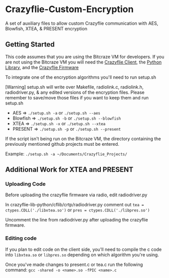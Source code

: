 # Crazyflie-Custom-Encryption
A set of auxiliary files to allow custom Crazyflie communication with AES, Blowfish, XTEA, &amp; PRESENT encryption 

## Getting Started
This code assumes that you are using the Bitcraze VM for developers. If you are not using the Bitcraze VM you will need the [Crazyflie Client](https://github.com/bitcraze/crazyflie-clients-python), the [Python Library](https://github.com/bitcraze/crazyflie-lib-python), and the [Crazyflie Firmware](https://github.com/bitcraze/crazyflie-firmware)

To integrate one of the encryption algorithms you'll need to run setup.sh

[Warning] setup.sh will write over Makefile, radiolink.c, radiolink.h, radiodriver.py, &amp; any edited versions of the encryption files. Please remember to save/move those files if you want to keep them and run setup.sh

- AES => `./setup.sh -a` or `./setup.sh --aes`
- Blowfish => `./setup.sh -b` or `./setup.sh --blowfish`
- XTEA => `./setup.sh -x` or `./setup.sh --xtea`
- PRESENT => `./setup.sh -p` or `./setup.sh --present` 

If the script isn't being run on the Bitcraze VM, the directory containing the previously mentioned github projects must be entered.

Example: `./setup.sh -a ~/Documents/Crazyflie_Projects/`

## Additional Work for XTEA and PRESENT
### Uploading Code
Before uploading the crazyflie firmware via radio, edit radiodriver.py

In crazyflie-lib-python/cflib/crtp/radiodriver.py comment out `tea = ctypes.CDLL('./libxtea.so')` or `pres = ctypes.CDLL('./libpres.so')`

Uncomment the line from radiodriver.py after uploading the crazyflie firmware.
### Editing code 
If you plan to edit code on the client side, you'll need to compile the c code into `libxtea.so` or `libpres.so` depending on which algorithm you're using.

Once you've made changes to present.c or tea.c run the following command: 
`gcc -shared -o <name>.so -fPIC <name>.c`
